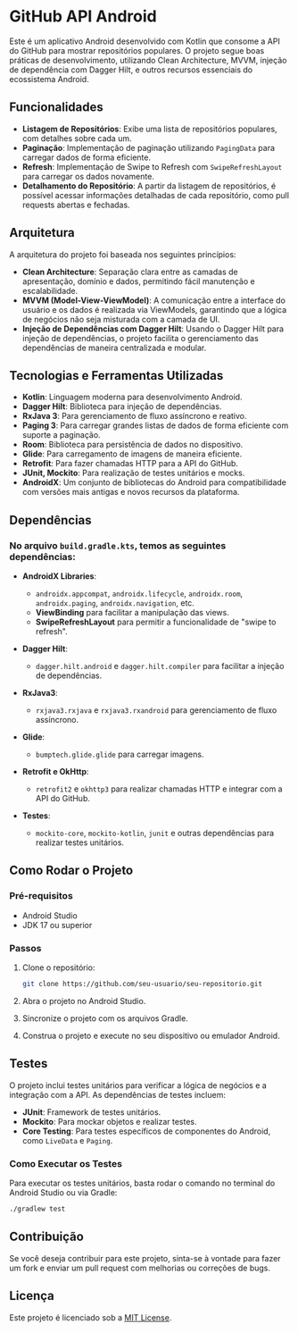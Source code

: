 # GitHub API Android

Este é um aplicativo Android desenvolvido com Kotlin que consome a API do GitHub para mostrar repositórios populares. O projeto segue boas práticas de desenvolvimento, utilizando Clean Architecture, MVVM, injeção de dependência com Dagger Hilt, e outros recursos essenciais do ecossistema Android.

## Funcionalidades

- **Listagem de Repositórios**: Exibe uma lista de repositórios populares, com detalhes sobre cada um.
- **Paginação**: Implementação de paginação utilizando `PagingData` para carregar dados de forma eficiente.
- **Refresh**: Implementação de Swipe to Refresh com `SwipeRefreshLayout` para carregar os dados novamente.
- **Detalhamento do Repositório**: A partir da listagem de repositórios, é possível acessar informações detalhadas de cada repositório, como pull requests abertas e fechadas.

## Arquitetura

A arquitetura do projeto foi baseada nos seguintes princípios:

- **Clean Architecture**: Separação clara entre as camadas de apresentação, domínio e dados, permitindo fácil manutenção e escalabilidade.
- **MVVM (Model-View-ViewModel)**: A comunicação entre a interface do usuário e os dados é realizada via ViewModels, garantindo que a lógica de negócios não seja misturada com a camada de UI.
- **Injeção de Dependências com Dagger Hilt**: Usando o Dagger Hilt para injeção de dependências, o projeto facilita o gerenciamento das dependências de maneira centralizada e modular.

## Tecnologias e Ferramentas Utilizadas

- **Kotlin**: Linguagem moderna para desenvolvimento Android.
- **Dagger Hilt**: Biblioteca para injeção de dependências.
- **RxJava 3**: Para gerenciamento de fluxo assíncrono e reativo.
- **Paging 3**: Para carregar grandes listas de dados de forma eficiente com suporte a paginação.
- **Room**: Biblioteca para persistência de dados no dispositivo.
- **Glide**: Para carregamento de imagens de maneira eficiente.
- **Retrofit**: Para fazer chamadas HTTP para a API do GitHub.
- **JUnit, Mockito**: Para realização de testes unitários e mocks.
- **AndroidX**: Um conjunto de bibliotecas do Android para compatibilidade com versões mais antigas e novos recursos da plataforma.

## Dependências

### No arquivo `build.gradle.kts`, temos as seguintes dependências:

- **AndroidX Libraries**:
    - `androidx.appcompat`, `androidx.lifecycle`, `androidx.room`, `androidx.paging`, `androidx.navigation`, etc.
    - **ViewBinding** para facilitar a manipulação das views.
    - **SwipeRefreshLayout** para permitir a funcionalidade de "swipe to refresh".

- **Dagger Hilt**:
    - `dagger.hilt.android` e `dagger.hilt.compiler` para facilitar a injeção de dependências.

- **RxJava3**:
    - `rxjava3.rxjava` e `rxjava3.rxandroid` para gerenciamento de fluxo assíncrono.

- **Glide**:
    - `bumptech.glide.glide` para carregar imagens.

- **Retrofit e OkHttp**:
    - `retrofit2` e `okhttp3` para realizar chamadas HTTP e integrar com a API do GitHub.

- **Testes**:
    - `mockito-core`, `mockito-kotlin`, `junit` e outras dependências para realizar testes unitários.

## Como Rodar o Projeto

### Pré-requisitos

- Android Studio
- JDK 17 ou superior

### Passos

1. Clone o repositório:

    ```bash
    git clone https://github.com/seu-usuario/seu-repositorio.git
    ```

2. Abra o projeto no Android Studio.

3. Sincronize o projeto com os arquivos Gradle.

4. Construa o projeto e execute no seu dispositivo ou emulador Android.

## Testes

O projeto inclui testes unitários para verificar a lógica de negócios e a integração com a API. As dependências de testes incluem:

- **JUnit**: Framework de testes unitários.
- **Mockito**: Para mockar objetos e realizar testes.
- **Core Testing**: Para testes específicos de componentes do Android, como `LiveData` e `Paging`.

### Como Executar os Testes

Para executar os testes unitários, basta rodar o comando no terminal do Android Studio ou via Gradle:

```bash
./gradlew test
```

## Contribuição

Se você deseja contribuir para este projeto, sinta-se à vontade para fazer um fork e enviar um pull request com melhorias ou correções de bugs.

## Licença

Este projeto é licenciado sob a [MIT License](LICENSE).
